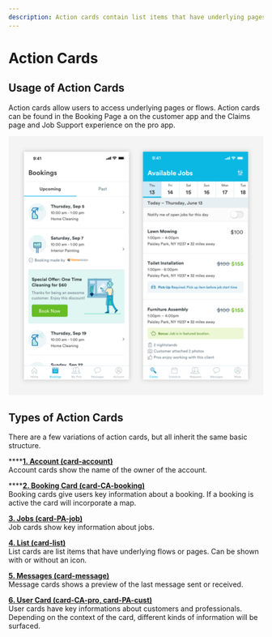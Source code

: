 ```yaml
---
description: Action cards contain list items that have underlying pages or flows.
---
```


# Action Cards

## Usage of Action Cards

Action cards allow users to access underlying pages or flows. Action cards can be found in the Booking Page a on the customer app and the Claims page and Job Support experience on the pro app.

![](../../.gitbook/assets/list-overview.png)



## Types of Action Cards

There are a few variations of action cards, but all inherit the same basic structure. 

\*\*\*\*[**1. Account \(card-account\)**](account-cards.md)  
Account cards show the name of the owner of the account.

\*\*\*\*[**2. Booking Card \(card-CA-booking\)**](booking-cards.md)  
Booking cards give users key information about a booking. If a booking is active the card will incorporate a map.  
  
[**3. Jobs \(card-PA-job\)**](job-cards.md)  
Job cards show key information about jobs.  
  
[**4. List \(card-list\)**](list-cards.md)  
List cards are list items that have underlying flows or pages. Can be shown with or without an icon.  
  
[**5. Messages \(card-message\)**](message-cards.md)  
Message cards shows a preview of the last message sent or received.   
  
[**6. User Card \(card-CA-pro, card-PA-cust\)**](user-cards.md)  
User cards have key informations about customers and professionals. Depending on the context of the card, different kinds of information will be surfaced.

